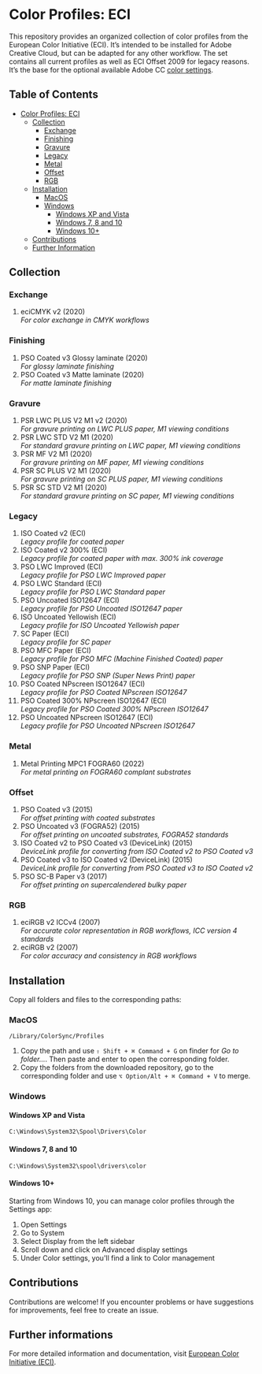 # Color Profiles: ECI

This repository provides an organized collection of color profiles from the European Color Initiative (ECI). It’s intended to be installed for Adobe Creative Cloud, but can be adapted for any other workflow. The set contains all current profiles as well as ECI Offset 2009 for legacy reasons. It’s the base for the optional available Adobe CC [color settings](https://github.com/grommasdietz/color-settings/).

## Table of Contents

- [Color Profiles: ECI](#user-content-color-profiles-eci)
  - [Collection](#user-content-collection)
    - [Exchange](#user-content-exchange)
    - [Finishing](#user-content-finishing)
    - [Gravure](#user-content-gravure)
    - [Legacy](#user-content-legacy)
    - [Metal](#user-content-metal)
    - [Offset](#user-content-offset)
    - [RGB](#user-content-rgb)
  - [Installation](#user-content-installation)
    - [MacOS](#user-content-macos)
    - [Windows](#user-content-windows)
      - [Windows XP and Vista](#user-content-windows-xp-and-vista)
      - [Windows 7, 8 and 10](#user-content-windows-7-8-and-10)
      - [Windows 10+](#user-content-windows-10)
  - [Contributions](#user-content-contributions)
  - [Further Information](#user-content-further-informations)

## Collection

### Exchange
1. eciCMYK v2 (2020)  
   *For color exchange in CMYK workflows*

### Finishing
1. PSO Coated v3 Glossy laminate (2020)  
   *For glossy laminate finishing*
2. PSO Coated v3 Matte laminate (2020)  
   *For matte laminate finishing*

### Gravure
1. PSR LWC PLUS V2 M1 v2 (2020)  
   *For gravure printing on LWC PLUS paper, M1 viewing conditions*
2. PSR LWC STD V2 M1 (2020)  
   *For standard gravure printing on LWC paper, M1 viewing conditions*
3. PSR MF V2 M1 (2020)  
   *For gravure printing on MF paper, M1 viewing conditions*
4. PSR SC PLUS V2 M1 (2020)  
   *For gravure printing on SC PLUS paper, M1 viewing conditions*
5. PSR SC STD V2 M1 (2020)  
   *For standard gravure printing on SC paper, M1 viewing conditions*

### Legacy
1. ISO Coated v2 (ECI)  
   *Legacy profile for coated paper*
2. ISO Coated v2 300% (ECI)  
   *Legacy profile for coated paper with max. 300% ink coverage*
3. PSO LWC Improved (ECI)  
   *Legacy profile for PSO LWC Improved paper*
4. PSO LWC Standard (ECI)  
   *Legacy profile for PSO LWC Standard paper*
5. PSO Uncoated ISO12647 (ECI)  
   *Legacy profile for PSO Uncoated ISO12647 paper*
6. ISO Uncoated Yellowish (ECI)  
   *Legacy profile for ISO Uncoated Yellowish paper*
7. SC Paper (ECI)  
   *Legacy profile for SC paper*
8. PSO MFC Paper (ECI)  
   *Legacy profile for PSO MFC (Machine Finished Coated) paper*
9. PSO SNP Paper (ECI)  
   *Legacy profile for PSO SNP (Super News Print) paper*
10. PSO Coated NPscreen ISO12647 (ECI)  
    *Legacy profile for PSO Coated NPscreen ISO12647*
11. PSO Coated 300% NPscreen ISO12647 (ECI)  
    *Legacy profile for PSO Coated 300% NPscreen ISO12647*
12. PSO Uncoated NPscreen ISO12647 (ECI)  
    *Legacy profile for PSO Uncoated NPscreen ISO12647*

### Metal
1. Metal Printing MPC1 FOGRA60 (2022)  
   *For metal printing on FOGRA60 complant substrates*

### Offset
1. PSO Coated v3 (2015)  
   *For offset printing with coated substrates*
2. PSO Uncoated v3 (FOGRA52) (2015)  
   *For offset printing on uncoated substrates, FOGRA52 standards*
3. ISO Coated v2 to PSO Coated v3 (DeviceLink) (2015)  
   *DeviceLink profile for converting from ISO Coated v2 to PSO Coated v3*
4. PSO Coated v3 to ISO Coated v2 (DeviceLink) (2015)  
   *DeviceLink profile for converting from PSO Coated v3 to ISO Coated v2*
5. PSO SC-B Paper v3 (2017)  
   *For offset printing on supercalendered bulky paper*

### RGB
1. eciRGB v2 ICCv4 (2007)  
   *For accurate color representation in RGB workflows, ICC version 4 standards*
2. eciRGB v2 (2007)  
   *For color accuracy and consistency in RGB workflows*

## Installation

Copy all folders and files to the corresponding paths:

### MacOS
```
/Library/ColorSync/Profiles
```

1. Copy the path and use `⇧ Shift + ⌘ Command + G` on finder for *Go to folder…*. Then paste and enter to open the corresponding folder.
2. Copy the folders from the downloaded repository, go to the corresponding folder and use `⌥ Option/Alt + ⌘ Command + V` to merge.

### Windows

#### Windows XP and Vista
```
C:\Windows\System32\Spool\Drivers\Color
```

#### Windows 7, 8 and 10
```
C:\Windows\System32\spool\drivers\color
```

#### Windows 10+
Starting from Windows 10, you can manage color profiles through the Settings app:
1. Open Settings
2. Go to System
3. Select Display from the left sidebar
4. Scroll down and click on Advanced display settings
5. Under Color settings, you'll find a link to Color management

## Contributions

Contributions are welcome! If you encounter problems or have suggestions for improvements, feel free to create an issue.

## Further informations
For more detailed information and documentation, visit [European Color Initiative (ECI)](http://www.eci.org).
